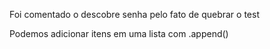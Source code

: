 Foi comentado o descobre senha pelo fato de quebrar o test

Podemos adicionar itens em uma lista com .append()